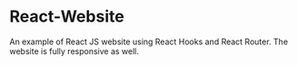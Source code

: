 # React-Website
An example of React JS website using React Hooks and React Router. The website is fully responsive as well.
